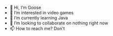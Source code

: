 - 👋 Hi, I’m Goose
- 👀 I’m interested in video games
- 🌱 I’m currently learning Java
- 💞️ I’m looking to collaborate on nothing right now
- 📫 How to reach me? Don't

<!---
mg3968/mg3968 is a ✨ special ✨ repository because its `README.md` (this file) appears on your GitHub profile.
You can click the Preview link to take a look at your changes.
--->
